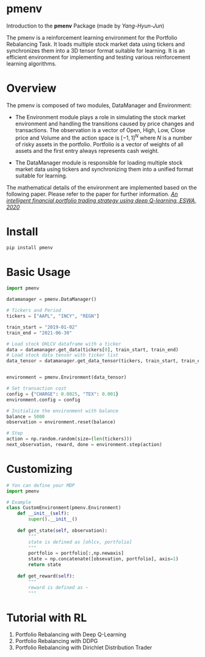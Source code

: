 # pmenv

Introduction to the **pmenv** Package (made by *Yang-Hyun-Jun*)

The pmenv is a reinforcement learning environment for the Portfolio Rebalancing Task. It loads multiple stock market data using tickers and synchronizes them into a 3D tensor format suitable for learning. It is an efficient environment for implementing and testing various reinforcement learning algorithms.


# Overview

The pmenv is composed of two modules, DataManager and Environment:

- The Environment module plays a role in simulating the stock market environment and handling the transitions caused by price changes and transactions. The observation is a vector of Open, High, Low, Close price and Volume and the action space is $[-1,1]^N$ where $N$ is a number of risky assets in the portfolio. Portfolio is a vector of weights of all assets and the first entry always represents cash weight.  

- The DataManager module is responsible for loading multiple stock market data using tickers and synchronizing them into a unified format suitable for learning. 

The mathematical details of the environment are implemented based on the following paper. Please refer to the paper for further information. [*An intelligent financial portfolio trading strategy using deep Q-learning, ESWA, 2020*](https://www.sciencedirect.com/science/article/pii/S0957417420303973)

# Install

    pip install pmenv

# Basic Usage
```python
import pmenv

datamanager = pmenv.DataManager()

# Tickers and Period
tickers = ["AAPL", "INCY", "REGN"]

train_start = "2019-01-02"
train_end = "2021-06-30"

# Load stock OHLCV dataframe with a ticker
data = datamanager.get_data(tickers[0], train_start, train_end)
# Load stock data tensor with ticker list
data_tensor = datamanager.get_data_tensor(tickers, train_start, train_end)


environment = pmenv.Environment(data_tensor)

# Set transaction cost
config = {"CHARGE": 0.0025, "TEX": 0.001}
environment.config = config

# Initialize the environment with balance
balance = 5000
observation = environment.reset(balance)

# Step
action = np.random.random(size=(len(tickers)))
next_observation, reward, done = environment.step(action)
```

# Customizing
```python
# Yon can define your MDP
import pmenv

# Example 
class CustomEnvironment(pmenv.Environment)
	def __init__(self):
		super().__init__()
	
	def get_state(self, observation):
		"""
		state is defined as [ohlcv, portfolio]
		"""
		portfolio = portfolio[:,np.newaxis]
		state = np.concatenate([obsevation, portfolio], axis=1)
		return state
	
	def get_reward(self):
		"""
		reward is defined as ~
		"""
```

# Tutorial with RL 

 1. Portfolio Rebalancing with Deep Q-Learning
 2. Portfolio Rebalancing with DDPG
 3. Portfolio Rebalancing with Dirichlet Distribution Trader
 
